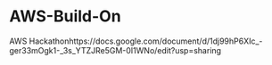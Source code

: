 # AWS-Build-On
AWS Hackathonhttps://docs.google.com/document/d/1dj99hP6XIc_-ger33mOgk1-_3s_YTZJRe5GM-0I1WNo/edit?usp=sharing
